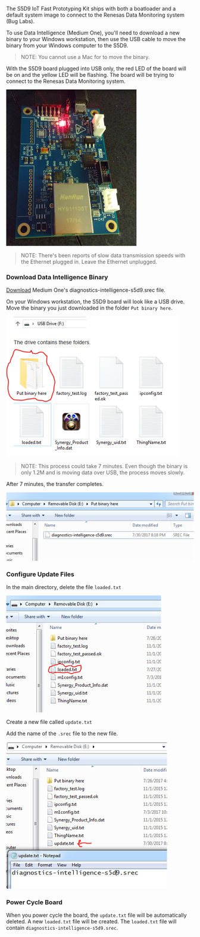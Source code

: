 The S5D9 IoT Fast Prototyping Kit ships with both a boatloader and 
a default system image to connect to the Renesas Data Monitoring system (Bug Labs).

To use Data Intelligence (Medium One), you'll need to download a new binary to
your Windows workstation, then use the USB cable to move the binary from your
Windows computer to the S5D9. 

> NOTE: You cannot use a Mac for to move the binary.

With the S5D9 board plugged into USB only, the red LED of the board will
be on and the yellow LED will be flashing. The board will be trying to connect
to the Renesas Data Monitoring system.

![](img/board-default.png)

> NOTE: There's been reports of slow data transmission speeds with the Ethernet plugged in.
Leave the Ethernet unplugged.

### Download Data Intelligence Binary 

[Download](http://learn.iotcommunity.io/t/s5d9-medium-one-diagnostics-intelligence-binary-file/1107)
Medium One's diagnostics-intelligence-s5d9.srec file.

On your Windows workstation, the S5D9 board will look like a USB drive. Move the binary you just 
downloaded in the folder `Put binary here`.

![](img/binary-folder.png)

> NOTE: This process could take 7 minutes. Even though the binary is only 1.2M and
is moving data over USB, the process moves slowly.

After 7 minutes, the transfer completes.

![](img/binary-installed.png)

### Configure Update Files

In the main directory, delete the file `loaded.txt`

![](img/loaded.png)

Create a new file called `update.txt`

Add the name of the `.srec` file to the new file.

![](img/update.png)

### Power Cycle Board

When you power cycle the board, the `update.txt` file will be automatically deleted.
A new `loaded.txt` file will be created. The `loaded.txt` file will contain
`diagnostics-intelligence-s5d9.srec`.


